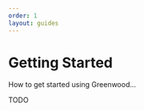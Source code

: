 ```yaml
---
order: 1
layout: guides
---
```


<!-- prettier-ignore-start -->
<div class="heading-box">
  <h1>Getting Started</h1>

  How to get started using Greenwood...

</div>

<!-- prettier-ignore-end -->

TODO
